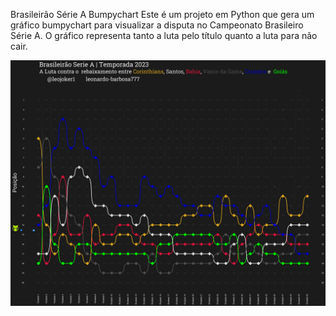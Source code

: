 Brasileirão Série A Bumpychart
Este é um projeto em Python que gera um gráfico bumpychart para visualizar a disputa no Campeonato Brasileiro Série A. O gráfico representa tanto a luta pelo título quanto a luta para não cair.


<img src="https://github.com/leojoker/Bumpychart_Brasileirao_23/blob/main/images/bumpychart_queda_rodada_34_br23.png">
